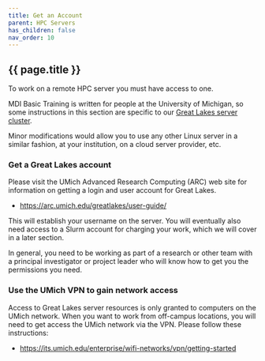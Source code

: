 ```yaml
---
title: Get an Account
parent: HPC Servers
has_children: false
nav_order: 10
---
```


## {{ page.title }}

To work on a remote HPC server you must have access to one.

MDI Basic Training is written for people at the University of Michigan,
so some instructions in this section are specific to our 
[Great Lakes server cluster](https://arc.umich.edu/greatlakes/). 

Minor modifications would allow you to use any other Linux server 
in a similar fashion, at your institution, on a cloud server provider, etc.

### Get a Great Lakes account

Please visit the UMich Advanced Research Computing (ARC) web site 
for information on getting a login and user account for Great Lakes.

- <https://arc.umich.edu/greatlakes/user-guide/>

This will establish your username on the server. 
You will eventually also need access to a Slurm account for charging
your work, which we will cover in a later section. 

In general, you need to be working as part of a research or other team
with a principal investigator or project leader who will know
how to get you the permissions you need.

### Use the UMich VPN to gain network access

Access to Great Lakes server resources is only granted to 
computers on the UMich network. When you want to work from off-campus
locations, you will need to get access the UMich network via the VPN.
Please follow these instructions:

- <https://its.umich.edu/enterprise/wifi-networks/vpn/getting-started>
